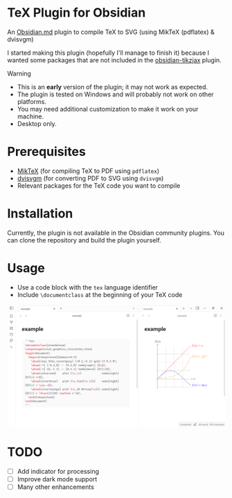 # TeX Plugin for Obsidian

An [Obsidian.md](https://obsidian.md/) plugin to compile TeX to SVG (using MikTeX (pdflatex) & dvisvgm)

I started making this plugin (hopefully I'll manage to finish it) because I wanted some packages that are not included in the [obsidian-tikzjax](https://github.com/artisticat1/obsidian-tikzjax) plugin.

> [!WARNING]
> - This is an **early** version of the plugin; it may not work as expected. 
> - The plugin is tested on Windows and will probably not work on other platforms.
> - You may need additional customization to make it work on your machine.
> - Desktop only.

# Prerequisites

- [MikTeX](https://miktex.org/download) (for compiling TeX to PDF using `pdflatex`)
- [dvisvgm](https://dvisvgm.de/Downloads/) (for converting PDF to SVG using `dvisvgm`)
- Relevant packages for the TeX code you want to compile

# Installation

Currently, the plugin is not available in the Obsidian community plugins. You can clone the repository and build the plugin yourself.

# Usage

- Use a code block with the `tex` language identifier
- Include `\documentclass` at the beginning of your TeX code

![Example usage](image.png)

# TODO 

- [ ] Add indicator for processing
- [ ] Improve dark mode support
- [ ] Many other enhancements
